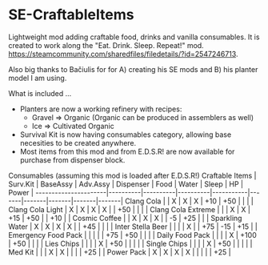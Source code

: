 # SE-CraftableItems

Lightweight mod adding craftable food, drinks and vanilla consumables. It is created to work along the "Eat. Drink. Sleep. Repeat!" mod. https://steamcommunity.com/sharedfiles/filedetails/?id=2547246713. 

Also big thanks to Bačiulis for for A) creating his SE mods and B) his planter model I am using.


What is included ...

* Planters are now a working refinery with recipes:
  * Gravel => Organic (Organic can be produced in assemblers as well)
  * Ice    => Cultivated Organic
* Survival Kit is now having consumables category, allowing base necesities to be created anywhere.
* Most items from this mod and from E.D.S.R! are now available for purchase from dispenser block.

Consumables (assuming this mod is loaded after E.D.S.R!)
Craftable Items       | Surv.Kit | BaseAssy | Adv.Assy | Dispenser | Food  | Water | Sleep | HP    | Power |
----------------------|----------|----------|----------|-----------|-------|-------|-------|-------|-------|
Clang Cola            |          |  X       |  X       |  X        |   +10 |   +50 |       |       |       |
Clang Cola Light      |  X       |  X       |  X       |  X        |       |   +50 |       |       |       |
Clang Cola Extreme    |          |          |  X       |  X        |   +15 |   +50 |       |   +10 |       |
Cosmic Coffee         |          |  X       |  X       |  X        |       |    -5 |   +25 |       |       |
Sparkling Water       |  X       |  X       |  X       |  X        |       |   +45 |       |       |       |
Inter Stella Beer     |          |          |          |  X        |       |   +75 |   -15 |   +15 |       |
Emergency Food Pack   |          |          |          |           |   +75 |   +50 |       |       |       |
Daily Food Pack       |          |          |          |  X        |  +100 |   +50 |       |       |       |
Lies Chips            |          |          |          |  X        |   +50 |       |       |       |       |
Single Chips          |          |          |          |  X        |   +50 |       |       |       |       |
Med Kit               |          |          |  X       |  X        |       |       |       |   +25 |       |
Power Pack            |  X       |  X       |  X       |  X        |       |       |       |       |   +25 |
